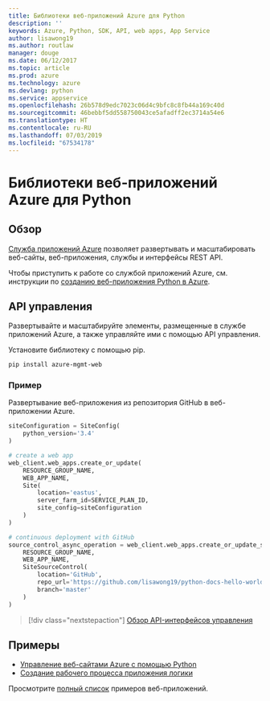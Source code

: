 ```yaml
---
title: Библиотеки веб-приложений Azure для Python
description: ''
keywords: Azure, Python, SDK, API, web apps, App Service
author: lisawong19
ms.author: routlaw
manager: douge
ms.date: 06/12/2017
ms.topic: article
ms.prod: azure
ms.technology: azure
ms.devlang: python
ms.service: appservice
ms.openlocfilehash: 26b578d9edc7023c06d4c9bfc8c8fb44a169c40d
ms.sourcegitcommit: 46bebbf5dd558750043ce5afadff2ec3714a54e6
ms.translationtype: HT
ms.contentlocale: ru-RU
ms.lasthandoff: 07/03/2019
ms.locfileid: "67534178"
---
```

# <a name="azure-web-apps-libraries-for-python"></a>Библиотеки веб-приложений Azure для Python

## <a name="overview"></a>Обзор

[Служба приложений Azure](/azure/app-service) позволяет развертывать и масштабировать веб-сайты, веб-приложения, службы и интерфейсы REST API.

Чтобы приступить к работе со службой приложений Azure, см. инструкции по [созданию веб-приложения Python в Azure](/azure/app-service-web/app-service-web-get-started-python).

## <a name="management-api"></a>API управления

Развертывайте и масштабируйте элементы, размещенные в службе приложений Azure, а также управляйте ими с помощью API управления.

Установите библиотеку с помощью pip.

```bash
pip install azure-mgmt-web
```

### <a name="example"></a>Пример

Развертывание веб-приложения из репозитория GitHub в веб-приложении Azure.

```python
siteConfiguration = SiteConfig(
    python_version='3.4'
)

# create a web app
web_client.web_apps.create_or_update(
    RESOURCE_GROUP_NAME,
    WEB_APP_NAME,
    Site(
        location='eastus',
        server_farm_id=SERVICE_PLAN_ID,
        site_config=siteConfiguration
    )
)

# continuous deployment with GitHub
source_control_async_operation = web_client.web_apps.create_or_update_source_control(
    RESOURCE_GROUP_NAME,
    WEB_APP_NAME,
    SiteSourceControl(
        location='GitHub',
        repo_url='https://github.com/lisawong19/python-docs-hello-world',
        branch='master'
    )
)
```

> [!div class="nextstepaction"]
> [Обзор API-интерфейсов управления](/python/api/overview/azure/webapps/management)

## <a name="samples"></a>Примеры

* [Управление веб-сайтами Azure с помощью Python][1]
* [Создание рабочего процесса приложения логики][2]

Просмотрите [полный список](https://azure.microsoft.com/resources/samples/?platform=python&term=web-app) примеров веб-приложений.

[1]: https://azure.microsoft.com/resources/samples/app-service-web-python-manage
[2]: ../docs-ref-conceptual/python-sdk-azure-samples-logic-app-workflow.md
